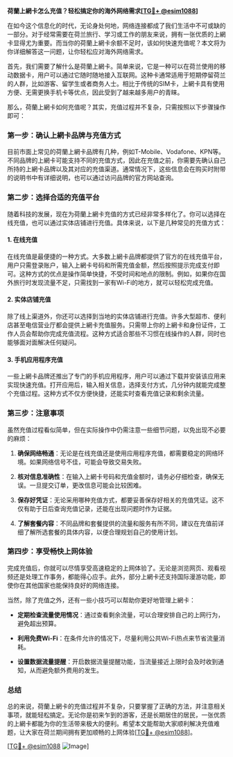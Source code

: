 **荷蘭上網卡怎么充值？轻松搞定你的海外网络需求[[TG💪+ @esim1088](https://t.me/s/esim1088)]**

在如今这个信息化的时代，无论身处何地，网络连接都成了我们生活中不可或缺的一部分。对于经常需要在荷兰旅行、学习或工作的朋友来说，拥有一张优质的上網卡显得尤为重要。而当你的荷蘭上網卡余额不足时，该如何快速充值呢？本文将为你详细解答这一问题，让你轻松应对海外网络需求。

首先，我们需要了解什么是荷蘭上網卡。简单来说，它是一种可以在荷兰使用的移动数据卡，用户可以通过它随时随地接入互联网。这种卡通常适用于短期停留荷兰的人群，比如游客、留学生或者商务人士。相比于传统的SIM卡，上網卡具有使用方便、无需更换手机卡等优点，因此受到了越来越多用户的青睐。

那么，荷蘭上網卡如何充值呢？其实，充值过程并不复杂，只需按照以下步骤操作即可：

### **第一步：确认上網卡品牌与充值方式**
目前市面上常见的荷蘭上網卡品牌有几种，例如T-Mobile、Vodafone、KPN等。不同品牌的上網卡可能支持不同的充值方式，因此在充值之前，你需要先确认自己所持的上網卡品牌以及其对应的充值渠道。通常情况下，这些信息会在购买时附带的说明书中有详细说明，也可以通过访问品牌的官方网站查询。

### **第二步：选择合适的充值平台**
随着科技的发展，现在为荷蘭上網卡充值的方式已经非常多样化了。你可以选择在线充值，也可以通过实体店铺进行充值。具体来说，以下是几种常见的充值方式：

#### **1. 在线充值**
在线充值是最便捷的一种方式。大多数上網卡品牌都提供了官方的在线充值平台，用户只需登录账户，输入上網卡号码和所需充值金额，然后按照提示完成支付即可。这种方式的优点是操作简单快捷，不受时间和地点的限制。例如，如果你在国外旅行时发现流量不足，只需找到一家有Wi-Fi的地方，就可以轻松完成充值。

#### **2. 实体店铺充值**
除了线上渠道外，你还可以选择到当地的实体店铺进行充值。许多大型超市、便利店甚至电信营业厅都会提供上網卡充值服务。只需带上你的上網卡和身份证件，工作人员会帮助你完成充值流程。这种方式适合那些不习惯在线操作的人群，同时也能够面对面解决任何疑问。

#### **3. 手机应用程序充值**
一些上網卡品牌还推出了专门的手机应用程序，用户可以通过下载并安装该应用来实现快速充值。打开应用后，输入相关信息，选择支付方式，几分钟内就能完成整个充值过程。这种方式不仅方便快捷，还能实时查看充值记录和剩余流量。

### **第三步：注意事项**
虽然充值过程看似简单，但在实际操作中仍需注意一些细节问题，以免出现不必要的麻烦：

1. **确保网络畅通**：无论是在线充值还是使用应用程序充值，都需要稳定的网络环境。如果网络信号不佳，可能会导致交易失败。
   
2. **核对信息准确性**：在输入上網卡号码和充值金额时，请务必仔细检查，确保无误。一旦提交订单，更改信息可能会比较困难。

3. **保存好凭证**：无论采用哪种充值方式，都要妥善保存好相关的充值凭证。这不仅有助于日后查询充值记录，还能在出现问题时作为证据。

4. **了解套餐内容**：不同品牌和套餐提供的流量和服务有所不同，建议在充值前详细了解所选套餐的具体内容，以便合理规划自己的使用计划。

### **第四步：享受畅快上网体验**
完成充值后，你就可以尽情享受高速稳定的上网体验了。无论是浏览网页、观看视频还是处理工作事务，都能得心应手。此外，部分上網卡还支持国际漫游功能，即使你在其他国家也能保持良好的网络连接。

当然，除了充值之外，还有一些小技巧可以帮助你更好地管理上網卡：

- **定期检查流量使用情况**：通过查看剩余流量，可以合理安排自己的上网行为，避免超出预算。
  
- **利用免费Wi-Fi**：在条件允许的情况下，尽量利用公共Wi-Fi热点来节省流量消耗。

- **设置数据流量提醒**：开启数据流量提醒功能，当流量接近上限时会及时收到通知，从而避免额外费用的发生。

### **总结**
总的来说，荷蘭上網卡的充值过程并不复杂，只要掌握了正确的方法，并注意相关事项，就能轻松搞定。无论你是初来乍到的游客，还是长期居住的居民，一张优质的上網卡都能为你的生活带来极大的便利。希望本文能帮助大家顺利解决充值难题，让大家在荷兰期间拥有更加顺畅的上网体验[[TG💪+ @esim1088](https://t.me/s/esim1088)]。

[[TG💪+ @esim1088](https://t.me/s/esim1088) ![Image](https://i.postimg.cc/4NQfJmqS/Snipaste-2025-05-13-00-14-12.png)]